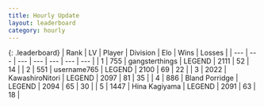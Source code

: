 ```yaml
---
title: Hourly Update
layout: leaderboard
category: hourly
---
```


{: .leaderboard}
| Rank | LV | Player | Division | Elo | Wins | Losses |
| --- | --- | --- | --- | --- | --- | --- |
| <span data-change="0">1</span> | 755 | <span title="ID: 92077">gangsterthings</span> | LEGEND | <span data-change="0">2111</span> | <span data-change="0">52</span> | <span data-change="0">14</span> |
| <span data-change="1">2</span> | 551 | <span title="ID: 188640">username765</span> | LEGEND | <span data-change="0">2100</span> | <span data-change="0">69</span> | <span data-change="0">22</span> |
| <span data-change="-1">3</span> | 2022 | <span title="ID: 164871">KawashiroNitori</span> | LEGEND | <span data-change="-10">2097</span> | <span data-change="1">81</span> | <span data-change="1">35</span> |
| <span data-change="0">4</span> | 886 | <span title="ID: 466895">Bland Porridge</span> | LEGEND | <span data-change="0">2094</span> | <span data-change="0">65</span> | <span data-change="0">30</span> |
| <span data-change="0">5</span> | 1447 | <span title="ID: 315148">Hina Kagiyama</span> | LEGEND | <span data-change="0">2091</span> | <span data-change="0">63</span> | <span data-change="0">18</span> |